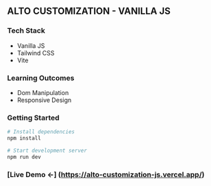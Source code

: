 ## ALTO CUSTOMIZATION - VANILLA JS

### Tech Stack

- Vanilla JS
- Tailwind CSS
- Vite

### Learning Outcomes

- Dom Manipulation
- Responsive Design

### Getting Started

```bash
# Install dependencies
npm install

# Start development server
npm run dev
```

### [Live Demo <-] (https://alto-customization-js.vercel.app/)
